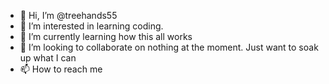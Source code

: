 - 👋 Hi, I’m @treehands55
- 👀 I’m interested in learning coding.
- 🌱 I’m currently learning how this all works
- 💞️ I’m looking to collaborate on nothing at the moment. Just want to soak up what I can
- 📫 How to reach me 

<!---
treehands55/treehands55 is a ✨ special ✨ repository because its `README.md` (this file) appears on your GitHub profile.
You can click the Preview link to take a look at your changes.
--->
